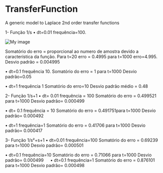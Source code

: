 # TransferFunction
A generic model to Laplace 2nd order transfer functions  

1-	Função 1/s
•	dt=0.01 frequência=100.

![My image](tomalribase.github.com/TransferFunction/images/tf1-s.png)

Somatório do erro = proporcional ao numero de amostra devido a característica da função. Para t=20 erro = 0.4995 para t=1000 erro=4.995.
Desvio padrão = 0.004995

•	dt=0.1 frequência 10.
Somatório do erro = 1 para t=1000
Desvio padrão=0.05
 
•	dt=1 frequência 1
Somatório do erro=10
Desvio padrão médio = 0.48

2-	Função 1/s+1
•	dt= 0.01 frequência = 100
Somatório do erro = 0.499521 para t=1000
Desvio padrão= 0.000499

•	dt= 0.1 frequência = 10
Somatório do erro = 0.491751para t=1000
Desvio padrão= 0.000492

•	dt=1 frequência=1
Somatório do erro = 0.41706 para t=1000
Desvio padrão= 0.000417

3-	Função 1/s²+s+1
•	dt=0.01 frequência=100
Somatório do erro = 0.69239 para t=1000
Desvio padrão= 0.000501

•	dt=0.1 frequência=10
Somatório do erro = 0.71066 para t=1000
Desvio padrão= 0.000499
 
•	dt=0.1 frequência=1
Somatório do erro = 0.876101 para t=1000
Desvio padrão= 0.000498


